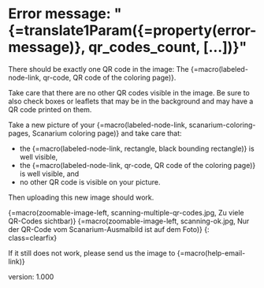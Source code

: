 # Error message: "{=translate1Param({=property(error-message)}, qr_codes_count, […])}"

There should be exactly one QR code in the image: The {=macro(labeled-node-link, qr-code, QR code of the coloring page)}.

Take care that there are no other QR codes visible in the image.
Be sure to also check boxes or leaflets that may be in the background and may have a QR code printed on them.

Take a new picture of your {=macro(labeled-node-link, scanarium-coloring-pages, Scanarium coloring page)} and take care that:

* the {=macro(labeled-node-link, rectangle, black bounding rectangle)} is well visible,
* the {=macro(labeled-node-link, qr-code, QR code of the coloring page)} is well visible, and
* no other QR code is visible on your picture.

Then uploading this new image should work.

{=macro(zoomable-image-left, scanning-multiple-qr-codes.jpg, Zu viele QR-Codes sichtbar)}
{=macro(zoomable-image-left, scanning-ok.jpg, Nur der QR-Code vom Scanarium-Ausmalbild ist auf dem Foto)}
{: class=clearfix}

If it still does not work, please send us the image to {=macro(help-email-link)}


version: 1.000
